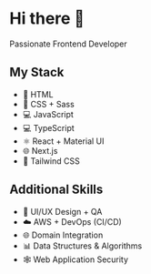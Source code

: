 # Hi there 👋

Passionate Frontend Developer

## My Stack
- 🚀 HTML
- 🎨 CSS + Sass
- 💻 JavaScript
- 💻 TypeScript
- ⚛️ React + Material UI
- 🌐 Next.js
- 🎨 Tailwind CSS

## Additional Skills
- 📐 UI/UX Design + QA
- ☁️ AWS + DevOps (CI/CD)
- 🌐 Domain Integration
- 📊 Data Structures & Algorithms
- 🕸️ Web Application Security

<!--
**dAnastasiia/dAnastasiia** is a ✨ _special_ ✨ repository because its `README.md` (this file) appears on your GitHub profile.

Here are some ideas to get you started:

- 🔭 I’m currently working on ...
- 🌱 I’m currently learning ...
- 👯 I’m looking to collaborate on ...
- 🤔 I’m looking for help with ...
- 💬 Ask me about ...
- 📫 How to reach me: ...
- 😄 Pronouns: ...
- ⚡ Fun fact: ...
-->
